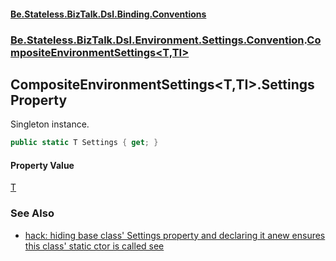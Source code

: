#### [Be.Stateless.BizTalk.Dsl.Binding.Conventions](README.md 'README')
### [Be.Stateless.BizTalk.Dsl.Environment.Settings.Convention](Be.Stateless.BizTalk.Dsl.Environment.Settings.Convention.md 'Be.Stateless.BizTalk.Dsl.Environment.Settings.Convention').[CompositeEnvironmentSettings&lt;T,TI&gt;](CompositeEnvironmentSettings_T,TI_.md 'Be.Stateless.BizTalk.Dsl.Environment.Settings.Convention.CompositeEnvironmentSettings<T,TI>')

## CompositeEnvironmentSettings<T,TI>.Settings Property

Singleton instance.

```csharp
public static T Settings { get; }
```

#### Property Value
[T](CompositeEnvironmentSettings_T,TI_.md#Be.Stateless.BizTalk.Dsl.Environment.Settings.Convention.CompositeEnvironmentSettings_T,TI_.T 'Be.Stateless.BizTalk.Dsl.Environment.Settings.Convention.CompositeEnvironmentSettings<T,TI>.T')

### See Also
- [hack: hiding base class' Settings property and declaring it anew ensures this class' static ctor is called see](https://stackoverflow.com/a/4653075/1789441 'https://stackoverflow.com/a/4653075/1789441')